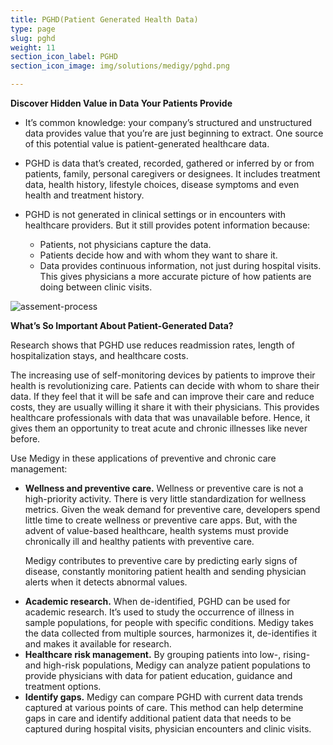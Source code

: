 ```yaml
---
title: PGHD(Patient Generated Health Data)
type: page
slug: pghd
weight: 11
section_icon_label: PGHD
section_icon_image: img/solutions/medigy/pghd.png

---
```

 
 
**Discover Hidden Value in Data Your Patients Provide**
 
* It’s common knowledge: your company’s structured and unstructured data provides value that you’re are just beginning to extract. One source of this potential value is patient-generated healthcare data. 
* PGHD is data that’s created, recorded, gathered or inferred by or from patients, family, personal caregivers or designees. It includes treatment data, health history, lifestyle choices, disease symptoms and even health and treatment history. 
* PGHD is not generated in clinical settings or in encounters with healthcare providers. But it still provides potent information because: 
 
	* Patients, not physicians capture the data. 
	* Patients decide how and with whom they want to share it. 
	* Data provides continuous information, not just during hospital visits. This gives physicians a more accurate picture of how patients are doing between clinic visits. 
 

 ![assement-process](img/solutions/medigy/pghd.jpg#center)

**What’s So Important About Patient-Generated Data?**

Research shows that PGHD use reduces readmission rates, length of hospitalization stays, and healthcare costs.

The increasing use of self-monitoring devices by patients to improve their health is revolutionizing care. Patients can decide with whom to share their data. If they feel that it will be safe and can improve their care and reduce costs, they are usually willing it share it with their physicians. This provides healthcare professionals with data that was unavailable before. Hence, it gives them an opportunity to treat acute and chronic illnesses like never before.

Use Medigy in these applications of preventive and chronic care management:
 
* **Wellness and preventive care.** Wellness or preventive care is not a high-priority activity. There is very little standardization for wellness metrics. Given the weak demand for preventive care, developers spend little time to create wellness or preventive care apps. But, with the advent of value-based healthcare, health systems must provide chronically ill and healthy patients with preventive care. 
  <p>Medigy contributes to preventive care by predicting early signs of disease, constantly monitoring patient health and sending physician alerts when it detects abnormal values. </p>
* **Academic research.** When de-identified, PGHD can be used for academic research. It’s used to study the occurrence of illness in sample populations, for people with specific conditions. Medigy takes the data collected from multiple sources, harmonizes it, de-identifies it and makes it available for research. 
* **Healthcare risk management.** By grouping patients into low-, rising- and high-risk populations, Medigy can analyze patient populations to provide physicians with data for patient education, guidance and treatment options. 
* **Identify gaps.** Medigy can compare PGHD with current data trends captured at various points of care. This method can help determine gaps in care and identify additional patient data that needs to be captured during hospital visits, physician encounters and clinic visits. 
 
 
 